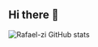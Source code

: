 ## Hi there 👋

![Rafael-zi GitHub stats](https://github-readme-stats.vercel.app/api?username=Rafael-zip&show_icons=true&theme=merko)

